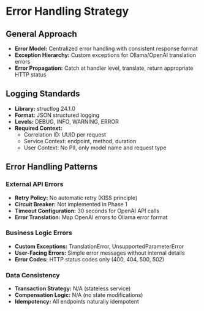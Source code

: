 # Error Handling Strategy

## General Approach

- **Error Model:** Centralized error handling with consistent response format
- **Exception Hierarchy:** Custom exceptions for Ollama/OpenAI translation errors
- **Error Propagation:** Catch at handler level, translate, return appropriate HTTP status

## Logging Standards

- **Library:** structlog 24.1.0
- **Format:** JSON structured logging
- **Levels:** DEBUG, INFO, WARNING, ERROR
- **Required Context:**
  - Correlation ID: UUID per request
  - Service Context: endpoint, method, duration
  - User Context: No PII, only model name and request type

## Error Handling Patterns

### External API Errors

- **Retry Policy:** No automatic retry (KISS principle)
- **Circuit Breaker:** Not implemented in Phase 1
- **Timeout Configuration:** 30 seconds for OpenAI API calls
- **Error Translation:** Map OpenAI errors to Ollama error format

### Business Logic Errors

- **Custom Exceptions:** TranslationError, UnsupportedParameterError
- **User-Facing Errors:** Simple error messages without internal details
- **Error Codes:** HTTP status codes only (400, 404, 500, 502)

### Data Consistency

- **Transaction Strategy:** N/A (stateless service)
- **Compensation Logic:** N/A (no state modifications)
- **Idempotency:** All endpoints naturally idempotent

